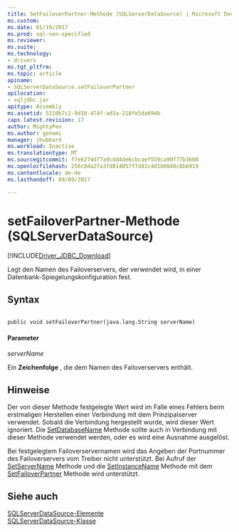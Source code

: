 ```yaml
---
title: SetFailoverPartner-Methode (SQLServerDataSource) | Microsoft Docs
ms.custom: 
ms.date: 01/19/2017
ms.prod: sql-non-specified
ms.reviewer: 
ms.suite: 
ms.technology:
- drivers
ms.tgt_pltfrm: 
ms.topic: article
apiname:
- SQLServerDataSource.setFailoverPartner
apilocation:
- sqljdbc.jar
apitype: Assembly
ms.assetid: 5310b7c2-9d10-474f-ad3a-218fe5da694b
caps.latest.revision: 17
author: MightyPen
ms.author: genemi
manager: jhubbard
ms.workload: Inactive
ms.translationtype: MT
ms.sourcegitcommit: f7e6274d77a9cdd4de6cbcaef559ca99f77b3608
ms.openlocfilehash: 256c8da2fa3fd814057f7d81c4d1b0840c8b6919
ms.contentlocale: de-de
ms.lasthandoff: 09/09/2017

---
```

# <a name="setfailoverpartner-method-sqlserverdatasource"></a>setFailoverPartner-Methode (SQLServerDataSource)
[!INCLUDE[Driver_JDBC_Download](../../../includes/driver_jdbc_download.md)]

  Legt den Namen des Failoverservers, der verwendet wird, in einer Datenbank-Spiegelungskonfiguration fest.  
  
## <a name="syntax"></a>Syntax  
  
```  
  
public void setFailoverPartner(java.lang.String serverName)  
```  
  
#### <a name="parameters"></a>Parameter  
 *serverName*  
  
 Ein **Zeichenfolge** , die dem Namen des Failoverservers enthält.  
  
## <a name="remarks"></a>Hinweise  
 Der von dieser Methode festgelegte Wert wird im Falle eines Fehlers beim erstmaligen Herstellen einer Verbindung mit dem Prinzipalserver verwendet. Sobald die Verbindung hergestellt wurde, wird dieser Wert ignoriert. Die [SetDatabaseName](../../../connect/jdbc/reference/setdatabasename-method-sqlserverdatasource.md) Methode sollte auch in Verbindung mit dieser Methode verwendet werden, oder es wird eine Ausnahme ausgelöst.  
  
 Bei festgelegtem Failoverservernamen wird das Angeben der Portnummer des Failoverservers vom Treiber nicht unterstützt. Bei Aufruf der [SetServerName](../../../connect/jdbc/reference/setservername-method-sqlserverdatasource.md) Methode und die [SetInstanceName](../../../connect/jdbc/reference/setinstancename-method-sqlserverdatasource.md) Methode mit dem [SetFailoverPartner](../../../connect/jdbc/reference/setfailoverpartner-method-sqlserverdatasource.md) Methode wird unterstützt.  
  
## <a name="see-also"></a>Siehe auch  
 [SQLServerDataSource-Elemente](../../../connect/jdbc/reference/sqlserverdatasource-members.md)   
 [SQLServerDataSource-Klasse](../../../connect/jdbc/reference/sqlserverdatasource-class.md)  
  
  

